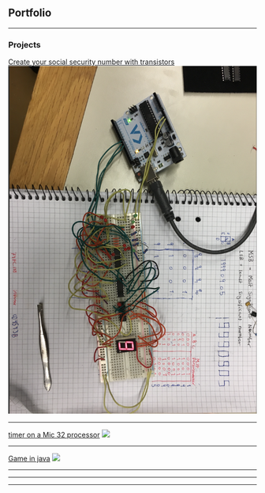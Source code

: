 ## Portfolio

---

### Projects

[Create your social security number with transistors](https://github.com/mustafamusse/myFirstGame)
<img src="images/image.jpg?raw=true"/>

---
[timer on a Mic 32 processor](/pdf/sample_presentation.pdf)
<img src="images/dummy_thumbnail.jpg?raw=true"/>

---
[Game in java](https://github.com/mustafamusse/myFirstGame)
<img src="images/Skärmavbild 2020-03-26 kl. 22.17.39.png?raw=true"/>

---

---




---

